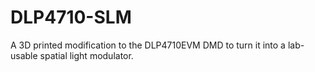 # DLP4710-SLM
A 3D printed modification to the DLP4710EVM DMD to turn it into a lab-usable spatial light modulator.
